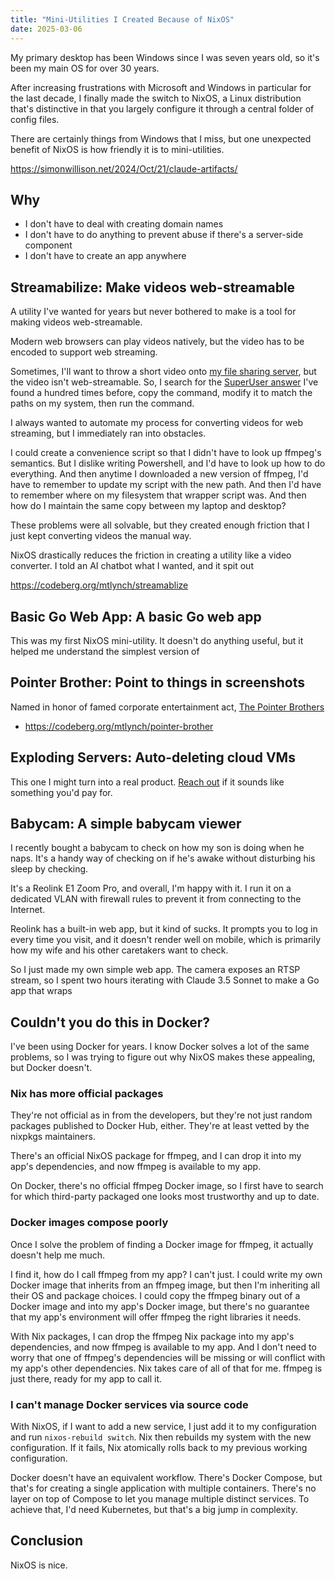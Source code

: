 ```yaml
---
title: "Mini-Utilities I Created Because of NixOS"
date: 2025-03-06
---
```


My primary desktop has been Windows since I was seven years old, so it's been my main OS for over 30 years.

After increasing frustrations with Microsoft and Windows in particular for the last decade, I finally made the switch to NixOS, a Linux distribution that's distinctive in that you largely configure it through a central folder of config files.

There are certainly things from Windows that I miss, but one unexpected benefit of NixOS is how friendly it is to mini-utilities.

https://simonwillison.net/2024/Oct/21/claude-artifacts/

## Why

- I don't have to deal with creating domain names
- I don't have to do anything to prevent abuse if there's a server-side component
- I don't have to create an app anywhere

## Streamabilize: Make videos web-streamable

A utility I've wanted for years but never bothered to make is a tool for making videos web-streamable.

Modern web browsers can play videos natively, but the video has to be encoded to support web streaming.

Sometimes, I'll want to throw a short video onto [my file sharing server](https://github.com/mtlynch/picoshare), but the video isn't web-streamable. So, I search for the [SuperUser answer](https://superuser.com/a/438471) I've found a hundred times before, copy the command, modify it to match the paths on my system, then run the command.

I always wanted to automate my process for converting videos for web streaming, but I immediately ran into obstacles.

I could create a convenience script so that I didn't have to look up ffmpeg's semantics. But I dislike writing Powershell, and I'd have to look up how to do everything. And then anytime I downloaded a new version of ffmpeg, I'd have to remember to update my script with the new path. And then I'd have to remember where on my filesystem that wrapper script was. And then how do I maintain the same copy between my laptop and desktop?

These problems were all solvable, but they created enough friction that I just kept converting videos the manual way.

NixOS drastically reduces the friction in creating a utility like a video converter. I told an AI chatbot what I wanted, and it spit out

https://codeberg.org/mtlynch/streamablize

## Basic Go Web App: A basic Go web app

This was my first NixOS mini-utility. It doesn't do anything useful, but it helped me understand the simplest version of

## Pointer Brother: Point to things in screenshots

Named in honor of famed corporate entertainment act, [The Pointer Brothers](https://www.youtube.com/watch?v=0OwgTEB51Os)

- <https://codeberg.org/mtlynch/pointer-brother>

## Exploding Servers: Auto-deleting cloud VMs

This one I might turn into a real product. [Reach out](/about/) if it sounds like something you'd pay for.

## Babycam: A simple babycam viewer

I recently bought a babycam to check on how my son is doing when he naps. It's a handy way of checking on if he's awake without disturbing his sleep by checking.

It's a Reolink E1 Zoom Pro, and overall, I'm happy with it. I run it on a dedicated VLAN with firewall rules to prevent it from connecting to the Internet.

Reolink has a built-in web app, but it kind of sucks. It prompts you to log in every time you visit, and it doesn't render well on mobile, which is primarily how my wife and his other caretakers want to check.

So I just made my own simple web app. The camera exposes an RTSP stream, so I spent two hours iterating with Claude 3.5 Sonnet to make a Go app that wraps

## Couldn't you do this in Docker?

I've been using Docker for years. I know Docker solves a lot of the same problems, so I was trying to figure out why NixOS makes these appealing, but Docker doesn't.

### Nix has more official packages

They're not official as in from the developers, but they're not just random packages published to Docker Hub, either. They're at least vetted by the nixpkgs maintainers.

There's an official NixOS package for ffmpeg, and I can drop it into my app's dependencies, and now ffmpeg is available to my app.

On Docker, there's no official ffmpeg Docker image, so I first have to search for which third-party packaged one looks most trustworthy and up to date.

### Docker images compose poorly

Once I solve the problem of finding a Docker image for ffmpeg, it actually doesn't help me much.

I find it, how do I call ffmpeg from my app? I can't just. I could write my own Docker image that inherits from an ffmpeg image, but then I'm inheriting all their OS and package choices. I could copy the ffmpeg binary out of a Docker image and into my app's Docker image, but there's no guarantee that my app's environment will offer ffmpeg the right libraries it needs.

With Nix packages, I can drop the ffmpeg Nix package into my app's dependencies, and now ffmpeg is available to my app. And I don't need to worry that one of ffmpeg's dependencies will be missing or will conflict with my app's other dependencies. Nix takes care of all of that for me. ffmpeg is just there, ready for my app to call it.

### I can't manage Docker services via source code

With NixOS, if I want to add a new service, I just add it to my configuration and run `nixos-rebuild switch`. Nix then rebuilds my system with the new configuration. If it fails, Nix atomically rolls back to my previous working configuration.

Docker doesn't have an equivalent workflow. There's Docker Compose, but that's for creating a single application with multiple containers. There's no layer on top of Compose to let you manage multiple distinct services. To achieve that, I'd need Kubernetes, but that's a big jump in complexity.

## Conclusion

NixOS is nice.
